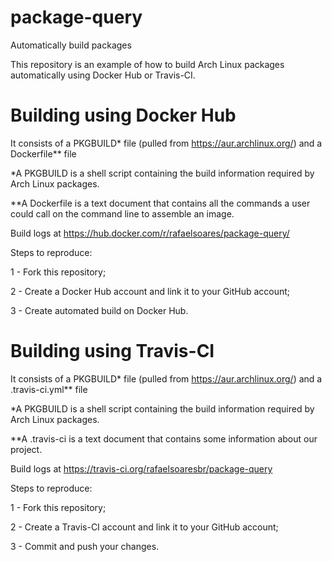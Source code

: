 # package-query
Automatically build packages

This repository is an example of how to build Arch Linux packages automatically using Docker Hub or Travis-CI.

# Building using Docker Hub

It consists of a PKGBUILD* file (pulled from https://aur.archlinux.org/) and a Dockerfile** file

*A PKGBUILD is a shell script containing the build information required by Arch Linux packages.

**A Dockerfile is a text document that contains all the commands a user could call on the command line to assemble an image.

Build logs at https://hub.docker.com/r/rafaelsoares/package-query/

Steps to reproduce:

1 - Fork this repository;

2 - Create a Docker Hub account and link it to your GitHub account;

3 - Create automated build on Docker Hub.

# Building using Travis-CI

It consists of a PKGBUILD* file (pulled from https://aur.archlinux.org/) and a .travis-ci.yml** file

*A PKGBUILD is a shell script containing the build information required by Arch Linux packages.

**A .travis-ci is a text document that contains some information about our project.

Build logs at https://travis-ci.org/rafaelsoaresbr/package-query

Steps to reproduce:

1 - Fork this repository;

2 - Create a Travis-CI account and link it to your GitHub account;

3 - Commit and push your changes.
